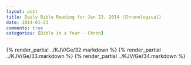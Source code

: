 ```yaml
---
layout: post
title: Daily Bible Reading for Jan 23, 2014 (Chronological)
date: 2014-01-23
comments: true
categories: [Bible in a Year - Chron]
---
```

{% render_partial ../KJV/Ge/32.markdown %}
{% render_partial ../KJV/Ge/33.markdown %}
{% render_partial ../KJV/Ge/34.markdown %}
